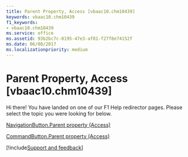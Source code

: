 ```yaml
---
title: Parent Property, Access [vbaac10.chm10439]
keywords: vbaac10.chm10439
f1_keywords:
- vbaac10.chm10439
ms.service: office
ms.assetid: 93b2bc7c-8195-47e3-af81-f27f8e74152f
ms.date: 06/08/2017
ms.localizationpriority: medium
---
```



# Parent Property, Access [vbaac10.chm10439]

Hi there! You have landed on one of our F1 Help redirector pages. Please select the topic you were looking for below.

[NavigationButton.Parent property (Access)](https://msdn.microsoft.com/library/381975a0-db89-1888-2c55-002157881db0%28Office.15%29.aspx)

[CommandButton.Parent property (Access)](https://msdn.microsoft.com/library/288169cc-0934-43b0-a7b4-18445844519b%28Office.15%29.aspx)

[!include[Support and feedback](~/includes/feedback-boilerplate.md)]